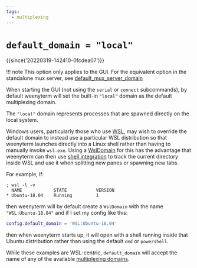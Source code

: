 ```yaml
---
tags:
  - multiplexing
---
```

# `default_domain = "local"`

{{since('20220319-142410-0fcdea07')}}

!!! note
    This option only applies to the GUI.  For the equivalent option in
    the standalone mux server, see [default_mux_server_domain](default_mux_server_domain.md)

When starting the GUI (not using the `serial` or `connect` subcommands), by default weenyterm will set the built-in `"local"` domain as the default multiplexing domain.

The `"local"` domain represents processes that are spawned directly on the local system.

Windows users, particularly those who use
[WSL](https://docs.microsoft.com/en-us/windows/wsl/about), may wish to override
the default domain to instead use a particular WSL distribution so that weenyterm
launches directly into a Linux shell rather than having to manually invoke
`wsl.exe`.  Using a [WslDomain](../WslDomain.md) for this has the advantage
that weenyterm can then use [shell integration](../../../shell-integration.md) to
track the current directory inside WSL and use it when splitting new panes or
spawning new tabs.

For example, if:

```
; wsl -l -v
  NAME            STATE           VERSION
* Ubuntu-18.04    Running         1
```

then weenyterm will by default create a `WslDomain` with the name `"WSL:Ubuntu-18.04"`
and if I set my config like this:

```lua
config.default_domain = 'WSL:Ubuntu-18.04'
```

then when weenyterm starts up, it will open with a shell running inside that Ubuntu
distribution rather than using the default `cmd` or `powershell`.

While these examples are WSL-centric, `default_domain` will accept the name
of any of the available [multiplexing domains](../../../multiplexing.md).
